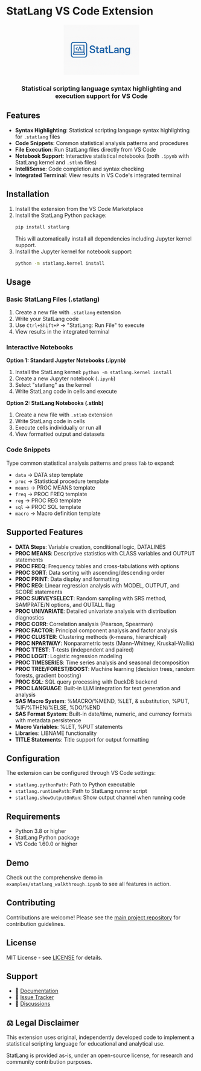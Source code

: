 # StatLang VS Code Extension

<p align="center">
  <img src="../media/StatLang.png" alt="StatLang Logo" width="200"/>
</p>

<div align="center">
  <h3>Statistical scripting language syntax highlighting and execution support for VS Code</h3>
</div>

## Features

- **Syntax Highlighting**: Statistical scripting language syntax highlighting for `.statlang` files
- **Code Snippets**: Common statistical analysis patterns and procedures
- **File Execution**: Run StatLang files directly from VS Code
- **Notebook Support**: Interactive statistical notebooks (both `.ipynb` with StatLang kernel and `.stlnb` files)
- **IntelliSense**: Code completion and syntax checking
- **Integrated Terminal**: View results in VS Code's integrated terminal

## Installation

1. Install the extension from the VS Code Marketplace
2. Install the StatLang Python package:
   ```bash
   pip install statlang
   ```
   This will automatically install all dependencies including Jupyter kernel support.
3. Install the Jupyter kernel for notebook support:
   ```bash
   python -m statlang.kernel install
   ```

## Usage

### Basic StatLang Files (.statlang)
1. Create a new file with `.statlang` extension
2. Write your StatLang code
3. Use `Ctrl+Shift+P` → "StatLang: Run File" to execute
4. View results in the integrated terminal

### Interactive Notebooks
**Option 1: Standard Jupyter Notebooks (.ipynb)**
1. Install the StatLang kernel: `python -m statlang.kernel install`
2. Create a new Jupyter notebook (`.ipynb`)
3. Select "statlang" as the kernel
4. Write StatLang code in cells and execute

**Option 2: StatLang Notebooks (.stlnb)**
1. Create a new file with `.stlnb` extension
2. Write StatLang code in cells
3. Execute cells individually or run all
4. View formatted output and datasets

### Code Snippets
Type common statistical analysis patterns and press `Tab` to expand:
- `data` → DATA step template
- `proc` → Statistical procedure template
- `means` → PROC MEANS template
- `freq` → PROC FREQ template
- `reg` → PROC REG template
- `sql` → PROC SQL template
- `macro` → Macro definition template

## Supported Features

- **DATA Steps**: Variable creation, conditional logic, DATALINES
- **PROC MEANS**: Descriptive statistics with CLASS variables and OUTPUT statements
- **PROC FREQ**: Frequency tables and cross-tabulations with options
- **PROC SORT**: Data sorting with ascending/descending order
- **PROC PRINT**: Data display and formatting
- **PROC REG**: Linear regression analysis with MODEL, OUTPUT, and SCORE statements
- **PROC SURVEYSELECT**: Random sampling with SRS method, SAMPRATE/N options, and OUTALL flag
- **PROC UNIVARIATE**: Detailed univariate analysis with distribution diagnostics
- **PROC CORR**: Correlation analysis (Pearson, Spearman)
- **PROC FACTOR**: Principal component analysis and factor analysis
- **PROC CLUSTER**: Clustering methods (k-means, hierarchical)
- **PROC NPAR1WAY**: Nonparametric tests (Mann-Whitney, Kruskal-Wallis)
- **PROC TTEST**: T-tests (independent and paired)
- **PROC LOGIT**: Logistic regression modeling
- **PROC TIMESERIES**: Time series analysis and seasonal decomposition
- **PROC TREE/FOREST/BOOST**: Machine learning (decision trees, random forests, gradient boosting)
- **PROC SQL**: SQL query processing with DuckDB backend
- **PROC LANGUAGE**: Built-in LLM integration for text generation and analysis
- **SAS Macro System**: %MACRO/%MEND, %LET, & substitution, %PUT, %IF/%THEN/%ELSE, %DO/%END
- **SAS Format System**: Built-in date/time, numeric, and currency formats with metadata persistence
- **Macro Variables**: %LET, %PUT statements
- **Libraries**: LIBNAME functionality
- **TITLE Statements**: Title support for output formatting

## Configuration

The extension can be configured through VS Code settings:

- `statlang.pythonPath`: Path to Python executable
- `statlang.runtimePath`: Path to StatLang runner script
- `statlang.showOutputOnRun`: Show output channel when running code

## Requirements

- Python 3.8 or higher
- StatLang Python package
- VS Code 1.60.0 or higher

## Demo

Check out the comprehensive demo in `examples/statlang_walkthrough.ipynb` to see all features in action.

## Contributing

Contributions are welcome! Please see the [main project repository](https://github.com/ryan-story/StatLang) for contribution guidelines.

## License

MIT License - see [LICENSE](../LICENSE) for details.

## Support

- 📖 [Documentation](https://github.com/ryan-story/StatLang/wiki)
- 🐛 [Issue Tracker](https://github.com/ryan-story/StatLang/issues)
- 💬 [Discussions](https://github.com/ryan-story/StatLang/discussions)

## ⚖️ Legal Disclaimer

This extension uses original, independently developed code to implement a statistical scripting language for educational and analytical use.

StatLang is provided as-is, under an open-source license, for research and community contribution purposes.
